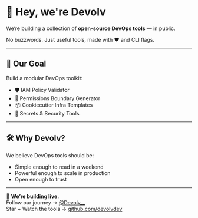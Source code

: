 # 👋 Hey, we're Devolv

We’re building a collection of **open-source DevOps tools** — in public.

No buzzwords. Just useful tools, made with ❤️ and CLI flags.

---

## 🎯 Our Goal
Build a modular DevOps toolkit:
- 🛡️ IAM Policy Validator
- 📜 Permissions Boundary Generator
- 📦 Cookiecutter Infra Templates
- 🔐 Secrets & Security Tools

---

## 🛠️ Why Devolv?

We believe DevOps tools should be:
- Simple enough to read in a weekend
- Powerful enough to scale in production
- Open enough to trust

---

🧱 **We’re building live.**  
Follow our journey → [@Devolv__](https://x.com/Devolv__)  
Star + Watch the tools → [github.com/devolvdev](https://github.com/devolvdev)
